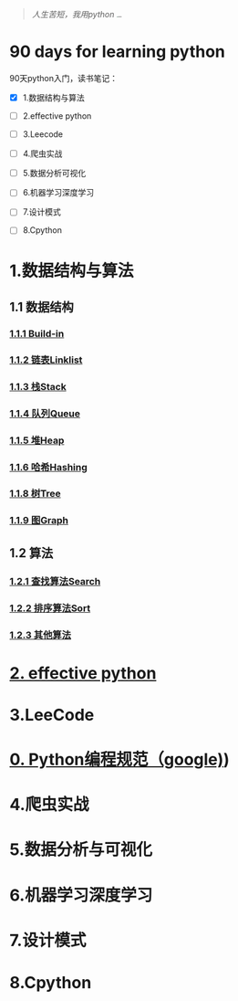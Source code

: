 > *人生苦短，我用python*                                                                                                                                           [<img src="C:\Users\yug\Desktop\9.jpeg" alt="Github" style="zoom: 15%;" />](https://github.com/yugen9/forewave)

# 90 days for learning python

90天python入门，读书笔记：

- [x] 1.数据结构与算法
- [ ] 2.effective python
- [ ] 3.Leecode
- [ ] 4.爬虫实战
- [ ] 5.数据分析可视化
- [ ] 6.机器学习深度学习
- [ ] 7.设计模式
- [ ] 8.Cpython



# 1.数据结构与算法
## 1.1 数据结构
### [1.1.1 Build-in](./01-algorithms/01-data_structures/01-Build-in/Build-in.md)
### [1.1.2 链表Linklist](./01-algorithms/01-data_structures/02-linklist/链表Linklist.md)

### [1.1.3 栈Stack](./01-algorithms/01-data_structures/03-stack/栈Stack.md)

### [1.1.4 队列Queue](./01-algorithms/01-data_structures/04-queue/队列Queue.md)

### [1.1.5 堆Heap](./01-algorithms/01-data_structures/05-heap/堆Heap.md)
### [1.1.6 哈希Hashing](./01-algorithms/01-data_structures/06-hashing/哈希Hash.md)
### [1.1.8 树Tree](./01-algorithms/01-data_structures/08-tree/树Tree.md)
### [1.1.9 图Graph](./01-algorithms/01-data_structures/09-graphs/图Graph.md)
## 1.2 算法
### [1.2.1 查找算法Search](./01-algorithms/02-searches/查找算法Search.md)
### [1.2.2 排序算法Sort](./01-algorithms/03-sorts/排序算法Sort.md)
### [1.2.3 其他算法](./01-algorithms/04-others/Other.md)

# [2. effective python](https://github.com/yugen9/forewave/blob/master/02-python/02-effective-python/Effective_Python之编写高质量Python代码的59个有效方法.md)

# 3.LeeCode

# [0. Python编程规范（google)](https://github.com/yugen9/forewave/blob/master/10-docs/Python代码风格指南（Google）.md))

# 4.爬虫实战

# 5.数据分析与可视化
# 6.机器学习深度学习

# 7.设计模式

# 8.Cpython





